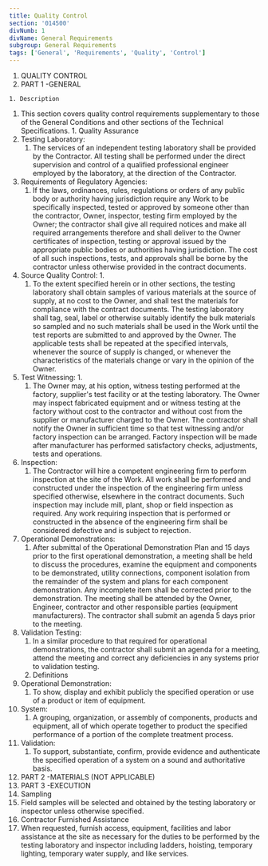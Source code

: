 ```yaml
---
title: Quality Control
section: '014500'
divNumb: 1
divName: General Requirements
subgroup: General Requirements
tags: ['General', 'Requirements', 'Quality', 'Control']
---
```



   1. QUALITY CONTROL 
   1. PART 1 -GENERAL 

	1. Description
   1. This section covers quality control requirements supplementary to those of the General Conditions and other sections of the Technical Specifications. 
	1. Quality Assurance
2. Testing Laboratory:
	1. The services of an independent testing laboratory shall be provided by the Contractor. All testing shall be performed under the direct supervision and control of a qualified professional engineer employed by the laboratory, at the direction of the Contractor.
3. Requirements of Regulatory Agencies:
	1.  If the laws, ordinances, rules, regulations or orders of any public body or authority having jurisdiction require any Work to be specifically inspected, tested or approved by someone other than the contractor, Owner, inspector, testing firm employed by the Owner; the contractor shall give all required notices and make all required arrangements therefore and shall deliver to the Owner certificates of inspection, testing or approval issued by the appropriate public bodies or authorities having jurisdiction. The cost of all such inspections, tests, and approvals shall be borne by the contractor unless otherwise provided in the contract documents.
4. Source Quality Control:
      1. 
	1. To the extent specified herein or in other sections, the testing laboratory shall obtain samples of various materials at the source of supply, at no cost to the Owner, and shall test the materials for compliance with the contract documents. The testing laboratory shall tag, seal, label or otherwise suitably identify the bulk materials so sampled and no such materials shall be used in the Work until the test reports are submitted to and approved by the Owner. The applicable tests shall be repeated at the specified intervals, whenever the source of supply is changed, or whenever the characteristics of the materials change or vary in the opinion of the Owner.
5. Test Witnessing:
      1. 
	1. The Owner may, at his option, witness testing performed at the factory, supplier's test facility or at the testing laboratory. The Owner may inspect fabricated equipment and or witness testing at the factory without cost to the contractor and without cost from the supplier or manufacturer charged to the Owner. The contractor shall notify the Owner in sufficient time so that test witnessing and/or factory inspection can be arranged. Factory inspection will be made after manufacturer has performed satisfactory checks, adjustments, tests and operations.
6. Inspection:
	1. The Contractor will hire a competent engineering firm to perform inspection at the site of the Work. All work shall be performed and constructed under the inspection of the engineering firm unless specified otherwise, elsewhere in the contract documents. Such inspection may include mill, plant, shop or field inspection as required. Any work requiring inspection that is performed or constructed in the absence of the engineering firm shall be considered defective and is subject to rejection.
7. Operational Demonstrations:
	1. After submittal of the Operational Demonstration Plan and 15 days prior to the first operational demonstration, a meeting shall be held to discuss the procedures, examine the equipment and components to be demonstrated, utility connections, component isolation from the remainder of the system and plans for each component demonstration. Any incomplete item shall be corrected prior to the demonstration. The meeting shall be attended by the Owner, Engineer, contractor and other responsible parties (equipment manufacturers). The contractor shall submit an agenda 5 days prior to the meeting.
8. Validation Testing:
	1. In a similar procedure to that required for operational demonstrations, the contractor shall submit an agenda for a meeting, attend the meeting and correct any deficiencies in any systems prior to validation testing. 
	2. Definitions
9. Operational Demonstration:
	1. To show, display and exhibit publicly the specified operation or use of a product or item of equipment.
10. System: 
	1. A grouping, organization, or assembly of components, products and equipment, all of which operate together to product the specified performance of a portion of the complete treatment process.
11. Validation: 
	1. To support, substantiate, confirm, provide evidence and authenticate the specified operation of a system on a sound and authoritative basis.
   1. PART 2 -MATERIALS (NOT APPLICABLE)
   1. PART 3 -EXECUTION
01. Sampling 
   1. Field samples will be selected and obtained by the testing laboratory or inspector unless otherwise specified. 
02. Contractor Furnished Assistance 
   1. When requested, furnish access, equipment, facilities and labor assistance at the site as necessary for the duties to be performed by the testing laboratory and inspector including ladders, hoisting, temporary lighting, temporary water supply, and like services. 

